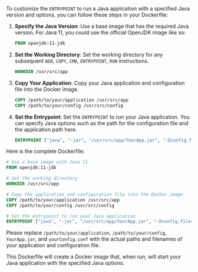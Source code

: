 To customize the `ENTRYPOINT` to run a Java application with a specified Java version and options, you can follow these steps in your Dockerfile:

1. **Specify the Java Version**: Use a base image that has the required Java version. For Java 11, you could use the official OpenJDK image like so:

    ```Dockerfile
    FROM openjdk:11-jdk
    ```

2. **Set the Working Directory**: Set the working directory for any subsequent `ADD`, `COPY`, `CMD`, `ENTRYPOINT`, `RUN` instructions.

    ```Dockerfile
    WORKDIR /usr/src/app
    ```

3. **Copy Your Application**: Copy your Java application and configuration file into the Docker image.

    ```Dockerfile
    COPY /path/to/your/application /usr/src/app
    COPY /path/to/your/config /usr/src/config
    ```

4. **Set the Entrypoint**: Set the `ENTRYPOINT` to run your Java application. You can specify Java options such as the path for the configuration file and the application path here.

    ```Dockerfile
    ENTRYPOINT ["java", "-jar", "/usr/src/app/YourApp.jar", "-Dconfig.file=/usr/src/config/yourConfig.conf"]
    ```

Here is the complete Dockerfile:

```Dockerfile
# Use a base image with Java 11
FROM openjdk:11-jdk

# Set the working directory
WORKDIR /usr/src/app

# Copy the application and configuration file into the Docker image
COPY /path/to/your/application /usr/src/app
COPY /path/to/your/config /usr/src/config

# Set the entrypoint to run your Java application
ENTRYPOINT ["java", "-jar", "/usr/src/app/YourApp.jar", "-Dconfig.file=/usr/src/config/yourConfig.conf"]
```

Please replace `/path/to/your/application`, `/path/to/your/config`, `YourApp.jar`, and `yourConfig.conf` with the actual paths and filenames of your application and configuration file.

This Dockerfile will create a Docker image that, when run, will start your Java application with the specified Java options.